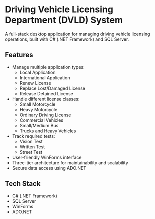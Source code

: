 # Driving Vehicle Licensing Department (DVLD) System

A full-stack desktop application for managing driving vehicle licensing operations, built with C# (.NET Framework) and SQL Server.

## Features

- Manage multiple application types:
  - Local Application
  - International Application
  - Renew License
  - Replace Lost/Damaged License
  - Release Detained License
- Handle different license classes:
  - Small Motorcycle
  - Heavy Motorcycle
  - Ordinary Driving License
  - Commercial Vehicles
  - Small/Medium Bus
  - Trucks and Heavy Vehicles
- Track required tests:
  - Vision Test
  - Written Test
  - Street Test
- User-friendly WinForms interface
- Three-tier architecture for maintainability and scalability
- Secure data access using ADO.NET

## Tech Stack

- C# (.NET Framework)
- SQL Server
- WinForms
- ADO.NET
